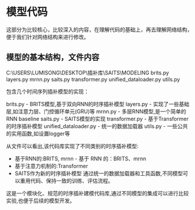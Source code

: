 # 模型代码

这部分为比较核心，比较深入的内容，在理解代码的基础上，再去理解网络结构，便于我们针对网络结构来进行修改。

## 模型的基本结构，文件内容

C:\USERS\LUMISONG\DESKTOP\插补库\SAITS\MODELING
    brits.py
    layers.py
    mrnn.py
    saits.py
    transformer.py
    unified_dataloader.py
    utils.py

包含几个时间序列插补模型的实现：

brits.py - BRITS模型,基于双向RNN的时序插补模型
layers.py - 实现了一些基础层,如注意力层、门控循环单元(GRU)等
mrnn.py - 多层RNN模型,是一个简单的RNN baseline
saits.py - SAITS模型的实现
transformer.py - 基于Transformer的时序插补模型
unified_dataloader.py - 统一的数据加载器
utils.py - 一些公共的实用函数,如设置logger等

从文件可以看出,该代码库实现了不同类别的时序插补模型:

- 基于RNN的:BRITS, mrnn - 基于 RNN 的：BRITS、mrnn
- 基于注意力机制的:Transformer
- SAITS作为新的时序插补模型
通过统一的数据加载器和工具函数,不同模型可以重用代码、保持一致的训练、评估流程。

这是一个模块化、规范的时序插补建模代码库,通过不同模型的集成可以进行比较实验,也便于后续的模型开发。


